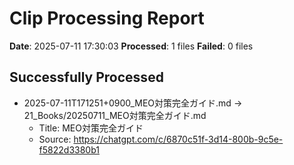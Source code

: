# Clip Processing Report

**Date**: 2025-07-11 17:30:03
**Processed**: 1 files
**Failed**: 0 files

## Successfully Processed

- 2025-07-11T171251+0900_MEO対策完全ガイド.md → 21_Books/20250711_MEO対策完全ガイド.md
  - Title: MEO対策完全ガイド
  - Source: https://chatgpt.com/c/6870c51f-3d14-800b-9c5e-f5822d3380b1

